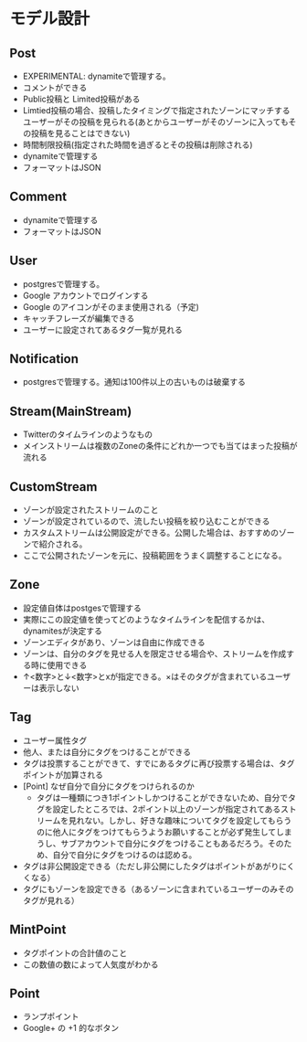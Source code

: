 # モデル設計

## Post
* EXPERIMENTAL: dynamiteで管理する。
* コメントができる
* Public投稿と Limited投稿がある
* Limtied投稿の場合、投稿したタイミングで指定されたゾーンにマッチするユーザーがその投稿を見られる(あとからユーザーがそのゾーンに入ってもその投稿を見ることはできない)
* 時間制限投稿(指定された時間を過ぎるとその投稿は削除される)
* dynamiteで管理する
* フォーマットはJSON

## Comment
* dynamiteで管理する
* フォーマットはJSON

## User
* postgresで管理する。
* Google アカウントでログインする
* Google のアイコンがそのまま使用される（予定)
* キャッチフレーズが編集できる
* ユーザーに設定されてあるタグ一覧が見れる

## Notification
* postgresで管理する。通知は100件以上の古いものは破棄する

## Stream(MainStream)
* Twitterのタイムラインのようなもの
* メインストリームは複数のZoneの条件にどれか一つでも当てはまった投稿が流れる

## CustomStream
* ゾーンが設定されたストリームのこと
* ゾーンが設定されているので、流したい投稿を絞り込むことができる
* カスタムストリームは公開設定ができる。公開した場合は、おすすめのゾーンで紹介される。
* ここで公開されたゾーンを元に、投稿範囲をうまく調整することになる。

## Zone
* 設定値自体はpostgesで管理する
* 実際にこの設定値を使ってどのようなタイムラインを配信するかは、 dynamitesが決定する
* ゾーンエディタがあり、ゾーンは自由に作成できる
* ゾーンは、自分のタグを見せる人を限定させる場合や、ストリームを作成する時に使用できる
* ↑<数字>と↓<数字>とxが指定できる。×はそのタグが含まれているユーザーは表示しない

## Tag
* ユーザー属性タグ
* 他人、または自分にタグをつけることができる
* タグは投票することができて、すでにあるタグに再び投票する場合は、タグポイントが加算される
* [Point] なぜ自分で自分にタグをつけられるのか
  * タグは一種類につき1ポイントしかつけることができないため、自分でタグを設定したところでは、2ポイント以上のゾーンが指定されてあるストリームを見れない。しかし、好きな趣味についてタグを設定してもらうのに他人にタグをつけてもらうようお願いすることが必ず発生してしまうし、サブアカウントで自分にタグをつけることもあるだろう。そのため、自分で自分にタグをつけるのは認める。
* タグは非公開設定できる（ただし非公開にしたタグはポイントがあがりにくくなる）
* タグにもゾーンを設定できる（あるゾーンに含まれているユーザーのみそのタグが見れる）


## MintPoint
* タグポイントの合計値のこと
* この数値の数によって人気度がわかる

## Point
* ランプポイント
* Google+ の +1 的なボタン
